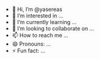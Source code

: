 - 👋 Hi, I’m @yasereas
- 👀 I’m interested in ...
- 🌱 I’m currently learning ...
- 💞️ I’m looking to collaborate on ...
- 📫 How to reach me ...
- 😄 Pronouns: ...
- ⚡ Fun fact: ...

<!---
yasereas/yasereas is a ✨ special ✨ repository because its `README.md` (this file) appears on your GitHub profile.
You can click the Preview link to take a look at your changes.
--->
